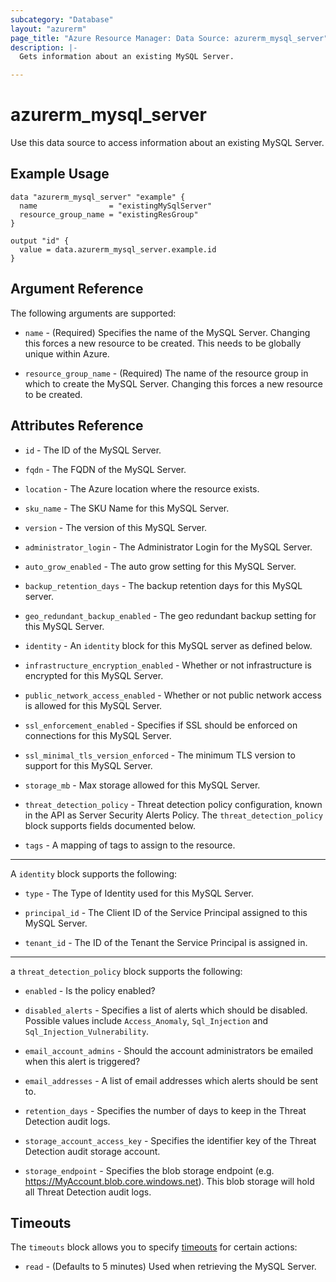 ```yaml
---
subcategory: "Database"
layout: "azurerm"
page_title: "Azure Resource Manager: Data Source: azurerm_mysql_server"
description: |-
  Gets information about an existing MySQL Server.

---
```


# azurerm_mysql_server

Use this data source to access information about an existing MySQL Server.

## Example Usage

```hcl
data "azurerm_mysql_server" "example" {
  name                = "existingMySqlServer"
  resource_group_name = "existingResGroup"
}

output "id" {
  value = data.azurerm_mysql_server.example.id
}
```

## Argument Reference

The following arguments are supported:

* `name` - (Required) Specifies the name of the MySQL Server. Changing this forces a new resource to be created. This needs to be globally unique within Azure.

* `resource_group_name` - (Required) The name of the resource group in which to create the MySQL Server. Changing this forces a new resource to be created.

## Attributes Reference

* `id` - The ID of the MySQL Server.

* `fqdn` - The FQDN of the MySQL Server.

* `location` - The Azure location where the resource exists.

* `sku_name` - The SKU Name for this MySQL Server.

* `version` - The version of this MySQL Server.

* `administrator_login` - The Administrator Login for the MySQL Server.

* `auto_grow_enabled` - The auto grow setting for this MySQL Server.

* `backup_retention_days` - The backup retention days for this MySQL server.

* `geo_redundant_backup_enabled` - The geo redundant backup setting for this MySQL Server.

* `identity` - An `identity` block for this MySQL server as defined below. 

* `infrastructure_encryption_enabled` - Whether or not infrastructure is encrypted for this MySQL Server.

* `public_network_access_enabled` - Whether or not public network access is allowed for this MySQL Server.

* `ssl_enforcement_enabled` -  Specifies if SSL should be enforced on connections for this MySQL Server.

* `ssl_minimal_tls_version_enforced` - The minimum TLS version to support for this MySQL Server.

* `storage_mb` -  Max storage allowed for this MySQL Server.

* `threat_detection_policy` - Threat detection policy configuration, known in the API as Server Security Alerts Policy. The `threat_detection_policy` block supports fields documented below.

* `tags` - A mapping of tags to assign to the resource.
---

A `identity` block supports the following:
   
* `type` -  The Type of Identity used for this MySQL Server.

* `principal_id` - The Client ID of the Service Principal assigned to this MySQL Server.

* `tenant_id` - The ID of the Tenant the Service Principal is assigned in.
---

a `threat_detection_policy` block supports the following:

* `enabled` -  Is the policy enabled?

* `disabled_alerts` - Specifies a list of alerts which should be disabled. Possible values include `Access_Anomaly`, `Sql_Injection` and `Sql_Injection_Vulnerability`.

* `email_account_admins` - Should the account administrators be emailed when this alert is triggered?

* `email_addresses` - A list of email addresses which alerts should be sent to.

* `retention_days` - Specifies the number of days to keep in the Threat Detection audit logs.

* `storage_account_access_key` - Specifies the identifier key of the Threat Detection audit storage account.

* `storage_endpoint` - Specifies the blob storage endpoint (e.g. https://MyAccount.blob.core.windows.net). This blob storage will hold all Threat Detection audit logs.

## Timeouts

The `timeouts` block allows you to specify [timeouts](https://www.terraform.io/docs/configuration/resources.html#timeouts) for certain actions:

* `read` - (Defaults to 5 minutes) Used when retrieving the MySQL Server.
